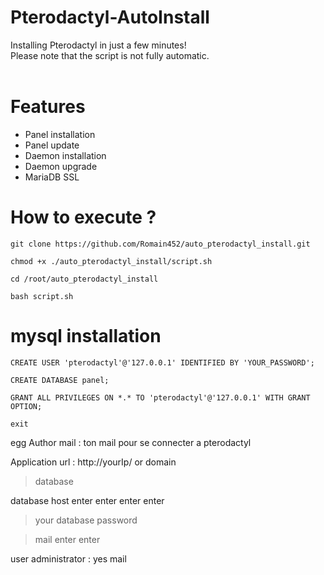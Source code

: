 # Pterodactyl-AutoInstall
Installing Pterodactyl in just a few minutes! <br />
Please note that the script is not fully automatic. <br />
<br />

# Features
- Panel installation
- Panel update
- Daemon installation
- Daemon upgrade
- MariaDB SSL

# How to execute ?

`git clone https://github.com/Romain452/auto_pterodactyl_install.git`

`chmod +x ./auto_pterodactyl_install/script.sh`

`cd /root/auto_pterodactyl_install`

`bash script.sh`


# mysql installation

`CREATE USER 'pterodactyl'@'127.0.0.1' IDENTIFIED BY 'YOUR_PASSWORD';`

`CREATE DATABASE panel;`

`GRANT ALL PRIVILEGES ON *.* TO 'pterodactyl'@'127.0.0.1' WITH GRANT OPTION;`

`exit`


egg Author mail : ton mail pour se connecter a pterodactyl

Application url : http://yourIp/ or domain

>

>

> database

>

>


database host enter
enter
enter
enter
> your database password

> mail
> enter
> enter

user administrator : yes
mail
